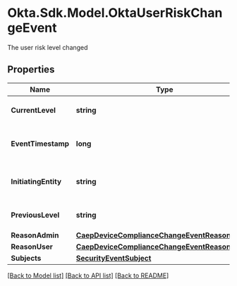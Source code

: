 # Okta.Sdk.Model.OktaUserRiskChangeEvent
The user risk level changed

## Properties

Name | Type | Description | Notes
------------ | ------------- | ------------- | -------------
**CurrentLevel** | **string** | Current risk level of the user | 
**EventTimestamp** | **long** | The time of the event (UNIX timestamp) | 
**InitiatingEntity** | **string** | The entity that initiated the event | [optional] 
**PreviousLevel** | **string** | Previous risk level of the user | 
**ReasonAdmin** | [**CaepDeviceComplianceChangeEventReasonAdmin**](CaepDeviceComplianceChangeEventReasonAdmin.md) |  | [optional] 
**ReasonUser** | [**CaepDeviceComplianceChangeEventReasonUser**](CaepDeviceComplianceChangeEventReasonUser.md) |  | [optional] 
**Subjects** | [**SecurityEventSubject**](.md) |  | 

[[Back to Model list]](../README.md#documentation-for-models) [[Back to API list]](../README.md#documentation-for-api-endpoints) [[Back to README]](../README.md)

